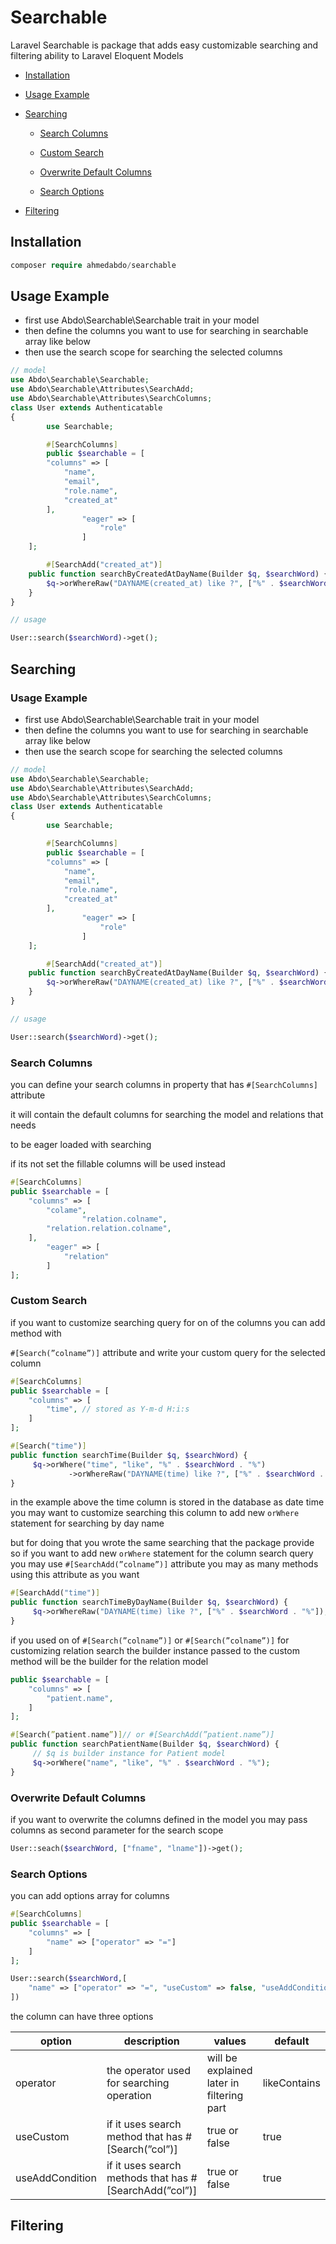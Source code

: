 # Searchable

Laravel  Searchable is package that adds easy customizable  searching and filtering ability to Laravel Eloquent Models

- [Installation](#installation)

- [Usage Example](#usage-example)

- [Searching](#searching)

  - [Search Columns](#search-columns)

  - [Custom Search](#custom-search)

  - [Overwrite Default Columns](#overwrite-default-columns)

  - [Search Options](#search-options)
   
- [Filtering](#filtering)



## Installation

```php
composer require ahmedabdo/searchable
```

## Usage Example

- first use Abdo\Searchable\Searchable trait in your model
- then define the columns you want to use for searching in searchable array like below
- then use the search scope for searching the selected columns

```php
// model
use Abdo\Searchable\Searchable;
use Abdo\Searchable\Attributes\SearchAdd;
use Abdo\Searchable\Attributes\SearchColumns;
class User extends Authenticatable
{
		use Searchable;

		#[SearchColumns]
		public $searchable = [
        "columns" => [
            "name",
            "email",
            "role.name",
            "created_at"
        ],
				"eager" => [
					"role"
				]
    ];

		#[SearchAdd("created_at")]
    public function searchByCreatedAtDayName(Builder $q, $searchWord) {
        $q->orWhereRaw("DAYNAME(created_at) like ?", ["%" . $searchWord . "%"]);
    }
}

// usage 

User::search($searchWord)->get();
```

## Searching

### Usage Example

- first use Abdo\Searchable\Searchable trait in your model
- then define the columns you want to use for searching in searchable array like below
- then use the search scope for searching the selected columns

```php
// model
use Abdo\Searchable\Searchable;
use Abdo\Searchable\Attributes\SearchAdd;
use Abdo\Searchable\Attributes\SearchColumns;
class User extends Authenticatable
{
		use Searchable;

		#[SearchColumns]
		public $searchable = [
        "columns" => [
            "name",
            "email",
            "role.name",
            "created_at"
        ],
				"eager" => [
					"role"
				]
    ];

		#[SearchAdd("created_at")]
    public function searchByCreatedAtDayName(Builder $q, $searchWord) {
        $q->orWhereRaw("DAYNAME(created_at) like ?", ["%" . $searchWord . "%"]);
    }
}

// usage 

User::search($searchWord)->get();
```

### Search Columns

you can define your search columns in property that has `#[SearchColumns]` attribute

it will contain the default columns for searching the model and relations that needs

to be eager loaded with searching 

if its not set the fillable columns will be used instead

```php
#[SearchColumns]
public $searchable = [
    "columns" => [
        "colame",
				"relation.colname",
        "relation.relation.colname",
    ],
		"eager" => [
			"relation"
		]
];
```

### Custom Search

if you want to customize searching query for on of the columns you can add method with 

`#[Search(”colname”)]` attribute and write your custom query for the selected column

```php
#[SearchColumns]
public $searchable = [
    "columns" => [
        "time", // stored as Y-m-d H:i:s
    ]
];

#[Search("time")]
public function searchTime(Builder $q, $searchWord) {
     $q->orWhere("time", "like", "%" . $searchWord . "%")
			 ->orWhereRaw("DAYNAME(time) like ?", ["%" . $searchWord . "%"]);
}
```

in the example above the time column is stored in the database as date time you may want to customize searching this column to add new `orWhere` statement for searching by day name 

but for doing that you wrote the same searching that the package provide so if you want to add new `orWhere` statement for the column search query you may use `#[SearchAdd(”colname”)]` attribute you may as many methods using this attribute as you want

```php
#[SearchAdd("time")]
public function searchTimeByDayName(Builder $q, $searchWord) {
     $q->orWhereRaw("DAYNAME(time) like ?", ["%" . $searchWord . "%"]);
}
```

if you used on of `#[Search(”colname”)]` or `#[Search(”colname”)]` for customizing relation search the builder instance passed to the custom method will be the builder for the relation model

```php
public $searchable = [
    "columns" => [
        "patient.name",
    ]
];

#[Search(”patient.name”)]// or #[SearchAdd(”patient.name”)]
public function searchPatientName(Builder $q, $searchWord) {
	 // $q is builder instance for Patient model 
	 $q->orWhere("name", "like", "%" . $searchWord . "%");
}
```

### Overwrite Default Columns

if you want to overwrite the columns defined in the model you may pass columns as second parameter for the search scope

```php
User::seach($searchWord, ["fname", "lname"])->get();
```

### Search Options

you can add options array for columns 

```php
#[SearchColumns]
public $searchable = [
    "columns" => [
        "name" => ["operator" => "="]
    ]
];

User::search($searchWord,[
	"name" => ["operator" => "=", "useCustom" => false, "useAddCondition" => false] 
])
```

the column can have three options

| option |                          description |                          values |      default |
| --- | --- | --- | --- |
| operator | the operator used for searching operation | will be explained later in filtering part | likeContains |
| useCustom | if it uses search method that has  #[Search(”col”)] | true or false | true |
| useAddCondition | if it uses search methods that has  #[SearchAdd(”col”)] | true or false | true |

## Filtering
